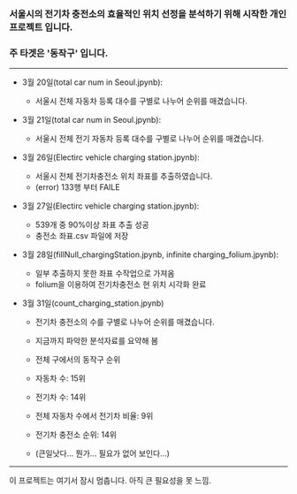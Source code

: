### 서울시의 전기차 충전소의 효율적인 위치 선정을 분석하기 위해 시작한 개인 프로젝트 입니다.
### 주 타겟은 '동작구' 입니다.
<hr/>

* 3월 20일(total car num in Seoul.jpynb):
  * 서울시 전체 자동차 등록 대수를 구별로 나누어 순위를 매겼습니다.
  
* 3월 21일(total car num in Seoul.jpynb):
  * 서울시 전체 전기 자동차 등록 대수를 구별로 나누어 순위를 매겼습니다.
  
* 3월 26일(Electirc vehicle charging station.jpynb):
  * 서울시 전체 전기차충전소 위치 좌표를 추출하였습니다.
  * (error) 133행 부터 FAILE
  
* 3월 27일(Electirc vehicle charging station.jpynb):
  * 539개 중 90%이상 좌표 추출 성공
  * 충전소 좌표.csv 파일에 저장
  
* 3월 28일(fillNull_chargingStation.jpynb, infinite charging_folium.jpynb):
  * 일부 추출하지 못한 좌표 수작업으로 가져옴
  * folium을 이용하여 전기차충전소 현 위치 시각화 완료

* 3월 31일(count_charging_station.jpynb)
  * 전기차 충전소의 수를 구별로 나누어 순위를 매겼습니다.
  * 지금까지 파악한 분석자료를 요약해 봄
   * 전체 구에서의 동작구 순위
   
   * 자동차 수: 15위
   * 전기차 수: 14위
   * 전체 자동차 수에서 전기차 비율: 9위
   * 전기차 충전소 순위: 14위
   
   * (큰일낫다... 뭔가... 필요가 없어 보인다...)
<hr/>
이 프로젝트는 여기서 잠시 멈춥니다.
아직 큰 필요성을 못 느낌.
  
